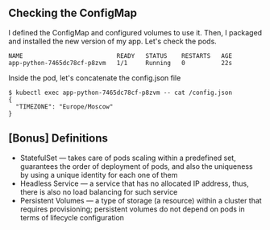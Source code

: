 ## Checking the ConfigMap

I defined the ConfigMap and configured volumes to use it. Then, I packaged and installed the new version of my app.
Let's check the pods.

```text
NAME                          READY   STATUS    RESTARTS   AGE
app-python-7465dc78cf-p8zvm   1/1     Running   0          22s
```

Inside the pod, let's concatenate the config.json file

```text
$ kubectl exec app-python-7465dc78cf-p8zvm -- cat /config.json
{
  "TIMEZONE": "Europe/Moscow"
}
```

## [Bonus] Definitions

* StatefulSet — takes care of pods scaling within a predefined set, guarantees the order of deployment of pods, and also the uniqueness by using a unique identity for each one of them
* Headless Service — a service that has no allocated IP address, thus, there is also no load balancing for such service
* Persistent Volumes — a type of storage (a resource) within a cluster that requires provisioning; persistent volumes do not depend on pods in terms of lifecycle configuration 
